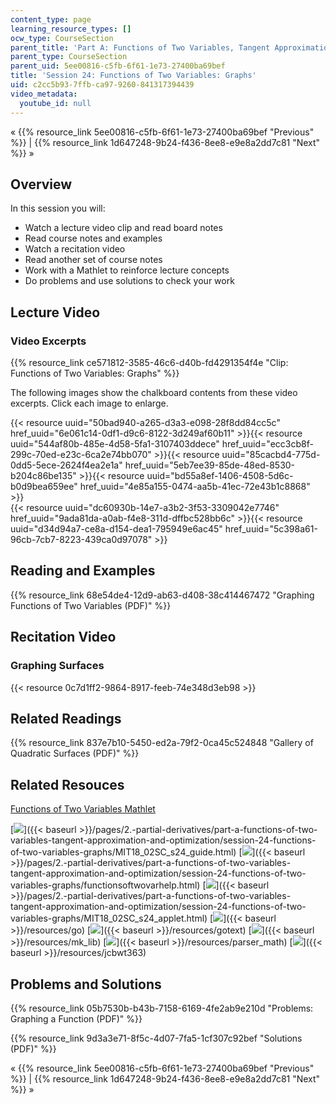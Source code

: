 ```yaml
---
content_type: page
learning_resource_types: []
ocw_type: CourseSection
parent_title: 'Part A: Functions of Two Variables, Tangent Approximation and Optimization'
parent_type: CourseSection
parent_uid: 5ee00816-c5fb-6f61-1e73-27400ba69bef
title: 'Session 24: Functions of Two Variables: Graphs'
uid: c2cc5b93-7ffb-ca97-9260-841317394439
video_metadata:
  youtube_id: null
---
```


« {{% resource_link 5ee00816-c5fb-6f61-1e73-27400ba69bef "Previous" %}} | {{% resource_link 1d647248-9b24-f436-8ee8-e9e8a2dd7c81 "Next" %}} »

Overview
--------

In this session you will:

*   Watch a lecture video clip and read board notes
*   Read course notes and examples
*   Watch a recitation video
*   Read another set of course notes
*   Work with a Mathlet to reinforce lecture concepts
*   Do problems and use solutions to check your work

Lecture Video
-------------

### Video Excerpts

{{% resource_link ce571812-3585-46c6-d40b-fd4291354f4e "Clip: Functions of Two Variables: Graphs" %}}

The following images show the chalkboard contents from these video excerpts. Click each image to enlarge.

{{< resource uuid="50bad940-a265-d3a3-e098-28f8dd84cc5c" href_uuid="6e061c14-0df1-d9c6-8122-3d249af60b11" >}}{{< resource uuid="544af80b-485e-4d58-5fa1-3107403ddece" href_uuid="ecc3cb8f-299c-70ed-e23c-6ca2e74bb070" >}}{{< resource uuid="85cacbd4-775d-0dd5-5ece-2624f4ea2e1a" href_uuid="5eb7ee39-85de-48ed-8530-b204c86be135" >}}{{< resource uuid="bd55a8ef-1406-4508-5d6c-b0d9bea659ee" href_uuid="4e85a155-0474-aa5b-41ec-72e43b1c8868" >}}  
{{< resource uuid="dc60930b-14e7-a3b2-3f53-3309042e7746" href_uuid="9ada81da-a0ab-f4e8-311d-dffbc528bb6c" >}}{{< resource uuid="d34d94a7-ce8a-d154-dea1-795949e6ac45" href_uuid="5c398a61-96cb-7cb7-8223-439ca0d97078" >}}

Reading and Examples
--------------------

{{% resource_link 68e54de4-12d9-ab63-d408-38c414467472 "Graphing Functions of Two Variables (PDF)" %}}

Recitation Video
----------------

### Graphing Surfaces

{{< resource 0c7d1ff2-9864-8917-feeb-74e348d3eb98 >}}

Related Readings
----------------

{{% resource_link 837e7b10-5450-ed2a-79f2-0ca45c524848 "Gallery of Quadratic Surfaces (PDF)" %}}

Related Resouces
----------------

[Functions of Two Variables Mathlet](./resolveuid/7e10bc885ef243a29e97741c05735d58 "Open in a new window.")

[![](/images/trans.gif)]({{< baseurl >}}/pages/2.-partial-derivatives/part-a-functions-of-two-variables-tangent-approximation-and-optimization/session-24-functions-of-two-variables-graphs/MIT18_02SC_s24_guide.html) [![](/images/trans.gif)]({{< baseurl >}}/pages/2.-partial-derivatives/part-a-functions-of-two-variables-tangent-approximation-and-optimization/session-24-functions-of-two-variables-graphs/functionsoftwovarhelp.html) [![](/images/trans.gif)]({{< baseurl >}}/pages/2.-partial-derivatives/part-a-functions-of-two-variables-tangent-approximation-and-optimization/session-24-functions-of-two-variables-graphs/MIT18_02SC_s24_applet.html) [![](/images/trans.gif)]({{< baseurl >}}/resources/go) [![](/images/trans.gif)]({{< baseurl >}}/resources/gotext) [![](/images/trans.gif)]({{< baseurl >}}/resources/mk_lib) [![](/images/trans.gif)]({{< baseurl >}}/resources/parser_math) [![](/images/trans.gif)]({{< baseurl >}}/resources/jcbwt363)

Problems and Solutions
----------------------

{{% resource_link 05b7530b-b43b-7158-6169-4fe2ab9e210d "Problems: Graphing a Function (PDF)" %}}

{{% resource_link 9d3a3e71-8f5c-4d07-7fa5-1cf307c92bef "Solutions (PDF)" %}}

« {{% resource_link 5ee00816-c5fb-6f61-1e73-27400ba69bef "Previous" %}} | {{% resource_link 1d647248-9b24-f436-8ee8-e9e8a2dd7c81 "Next" %}} »